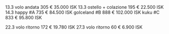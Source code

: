 13.3 	volo andata				305 €		35.000 ISK
13.3 	ostello + colazione		195 €		22.500 ISK
14.3 	happy #A 				735 €		84.500 ISK
		goIceland #B 			888 €		102.000 ISK
		kuku #C 				833 €		95.800 ISK



22.3 	volo ritorno			172 €		19.780 ISK
27.3 	volo ritorno			60 €		6.900 ISK
